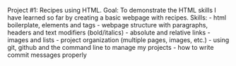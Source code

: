Project #1: Recipes using HTML. 
Goal: To demonstrate the HTML skills I have learned so far by creating a basic webpage with recipes.
    Skills:
    - html boilerplate, elements and tags
    - webpage structure with paragraphs, headers and text modifiers (bold/italics)
    <!-- comments (cntl /) -->
    - absolute and relative links
    - images and lists
    - project organization (multiple pages, images, etc.)
    - using git, github and the command line to manage my projects
    - how to write commit messages properly 